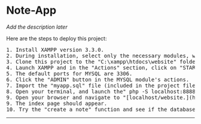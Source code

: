 # Note-App

*Add the description later*



Here are the steps to deploy this project:
<pre>
1. Install XAMPP version 3.3.0.
2. During installation, select only the necessary modules, with the exception of PHP, choose mySQL as the additional module.
3. Clone this project to the "C:\xampp\htdocs\website" folder.
4. Launch XAMPP and in the "Actions" section, click on "START" for both the APACHE and MYSQL modules.
5. The default ports for MYSQL are 3306.
6. Click the "ADMIN" button in the MYSQL module's actions.
7. Import the "myapp.sql" file (included in the project files).
8. Open your terminal, and launch the" php -S localhost:8888" 
9. Open your browser and navigate to "[localhost/website.](http://localhost:8888/)"
9. The index page should appear.
10. Try the "create a note" function and see if the database will update.
</pre>
<hr>
